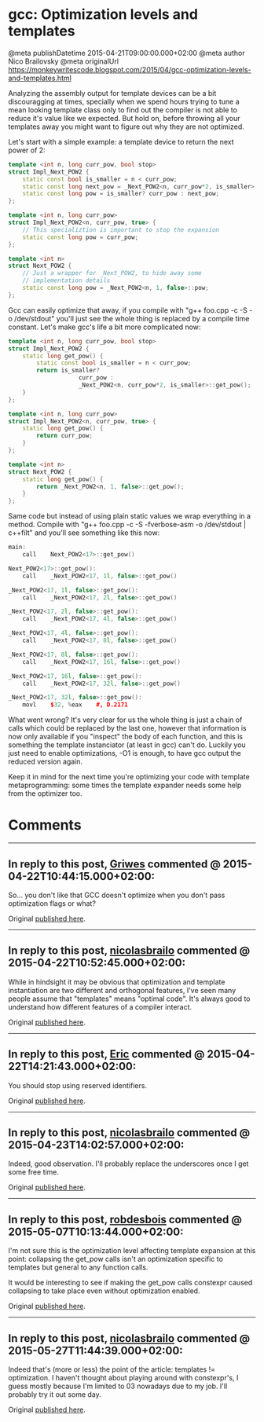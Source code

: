 # gcc: Optimization levels and templates

@meta publishDatetime 2015-04-21T09:00:00.000+02:00
@meta author Nico Brailovsky
@meta originalUrl https://monkeywritescode.blogspot.com/2015/04/gcc-optimization-levels-and-templates.html

Analyzing the assembly output for template devices can be a bit discouragging at times, specially when we spend hours trying to tune a mean looking template class only to find out the compiler is not able to reduce it's value like we expected. But hold on, before throwing all your templates away you might want to figure out why they are not optimized.

Let's start with a simple example: a template device to return the next power of 2:

```c++
template <int n, long curr_pow, bool stop>
struct Impl_Next_POW2 {
    static const bool is_smaller = n < curr_pow;
    static const long next_pow = _Next_POW2<n, curr_pow*2, is_smaller>::pow;
    static const long pow = is_smaller? curr_pow : next_pow;
};

template <int n, long curr_pow>
struct Impl_Next_POW2<n, curr_pow, true> {
    // This specializtion is important to stop the expansion
    static const long pow = curr_pow;
};

template <int n>
struct Next_POW2 {
    // Just a wrapper for _Next_POW2, to hide away some
    // implementation details
    static const long pow = _Next_POW2<n, 1, false>::pow;
};
```

Gcc can easily optimize that away, if you compile with "g++ foo.cpp -c -S -o /dev/stdout" you'll just see the whole thing is replaced by a compile time constant. Let's make gcc's life a bit more complicated now:

```c++
template <int n, long curr_pow, bool stop>
struct Impl_Next_POW2 {
    static long get_pow() {
        static const bool is_smaller = n < curr_pow;
        return is_smaller?
                    curr_pow :
                    _Next_POW2<n, curr_pow*2, is_smaller>::get_pow();
    }
};

template <int n, long curr_pow>
struct Impl_Next_POW2<n, curr_pow, true> {
    static long get_pow() {
        return curr_pow;
    }
};

template <int n>
struct Next_POW2 {
    static long get_pow() {
        return _Next_POW2<n, 1, false>::get_pow();
    }
};
```

Same code but instead of using plain static values we wrap everything in a method. Compile with "g++ foo.cpp -c -S -fverbose-asm -o /dev/stdout | c++filt" and you'll see something like this now:

```c++
main:
    call    Next_POW2<17>::get_pow()

Next_POW2<17>::get_pow():
    call    _Next_POW2<17, 1l, false>::get_pow()

_Next_POW2<17, 1l, false>::get_pow():
    call    _Next_POW2<17, 2l, false>::get_pow()

_Next_POW2<17, 2l, false>::get_pow():
    call    _Next_POW2<17, 4l, false>::get_pow()

_Next_POW2<17, 4l, false>::get_pow():
    call    _Next_POW2<17, 8l, false>::get_pow()

_Next_POW2<17, 8l, false>::get_pow():
    call    _Next_POW2<17, 16l, false>::get_pow()

_Next_POW2<17, 16l, false>::get_pow():
    call    _Next_POW2<17, 32l, false>::get_pow()

_Next_POW2<17, 32l, false>::get_pow():
    movl    $32, %eax    #, D.2171

```

What went wrong? It's very clear for us the whole thing is just a chain of calls which could be replaced by the last one, however that information is now only available if you "inspect" the body of each function, and this is something the template instanciator (at least in gcc) can't do. Luckily you just need to enable optimizations, -O1 is enough, to have gcc output the reduced version again.

Keep it in mind for the next time you're optimizing your code with template metaprogramming: some times the template expander needs some help from the optimizer too.


# Comments

---
## In reply to this post, [Griwes](md_blog/youfoundadeadlink.md) commented @ 2015-04-22T10:44:15.000+02:00:

So... you don't like that GCC doesn't optimize when you don't pass optimization flags or what?

Original [published here](md_blog/2015/0421_gccOptimizationlevelsandtemplates.md).

---
## In reply to this post, [nicolasbrailo](/md_blog) commented @ 2015-04-22T10:52:45.000+02:00:

While in hindsight it may be obvious that optimization and template instantiation are two different and orthogonal features, I've seen many people assume that "templates" means "optimal code". It's always good to understand how different features of a compiler interact.

Original [published here](md_blog/2015/0421_gccOptimizationlevelsandtemplates.md).

---
## In reply to this post, [Eric]() commented @ 2015-04-22T14:21:43.000+02:00:

You should stop using reserved identifiers.

Original [published here](md_blog/2015/0421_gccOptimizationlevelsandtemplates.md).

---
## In reply to this post, [nicolasbrailo](/md_blog) commented @ 2015-04-23T14:02:57.000+02:00:

Indeed, good observation. I'll probably replace the underscores once I get some free time.

Original [published here](md_blog/2015/0421_gccOptimizationlevelsandtemplates.md).

---
## In reply to this post, [robdesbois](md_blog/youfoundadeadlink.md) commented @ 2015-05-07T10:13:44.000+02:00:

I'm not sure this is the optimization level affecting template expansion at this point: collapsing the get\_pow calls isn't an optimization specific to templates but general to any function calls.

It would be interesting to see if making the get\_pow calls constexpr caused collapsing to take place even without optimization enabled.

Original [published here](md_blog/2015/0421_gccOptimizationlevelsandtemplates.md).

---
## In reply to this post, [nicolasbrailo](/md_blog) commented @ 2015-05-27T11:44:39.000+02:00:

Indeed that's (more or less) the point of the article: templates != optimization. I haven't thought about playing around with constexpr's, I guess mostly because I'm limited to 03 nowadays due to my job. I'll probably try it out some day.

Original [published here](md_blog/2015/0421_gccOptimizationlevelsandtemplates.md).
